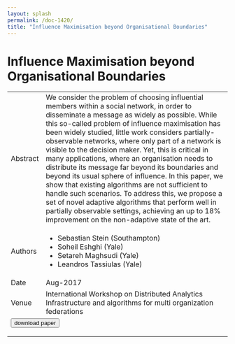 ```yaml
---
layout: splash
permalink: /doc-1420/
title: "Influence Maximisation beyond Organisational Boundaries"
---
```


# Influence Maximisation beyond Organisational Boundaries

<table>
    <tbody>
    <tr>
        <td>Abstract</td>
        <td>We consider the problem of choosing influential members within a social network, in order to disseminate a message as widely as possible. While this so-called problem of influence maximisation has been widely studied, little work considers partially-observable networks, where only part of a network is visible to the decision maker. Yet, this is critical in many applications, where an organisation needs to distribute its message far beyond its boundaries and beyond its usual sphere of influence. In this paper, we show that existing algorithms are not sufficient to handle such scenarios. To address this, we propose a set of novel adaptive algorithms that perform well in partially observable settings, achieving an up to 18% improvement on the non-adaptive state of the art.</td>
    </tr>
    <tr>
        <td>Authors</td>
        <td>
            <ul>
                <li>Sebastian Stein (Southampton)</li>
                <li>Soheil Eshghi (Yale)</li>
                <li>Setareh Maghsudi (Yale)</li>
                <li>Leandros Tassiulas (Yale)</li>
            </ul>
        </td>
    </tr>
    <tr>
        <td>Date</td>
        <td>Aug-2017</td>
    </tr>
    <tr>
        <td>Venue</td>
        <td>International Workshop on Distributed Analytics Infrastructure and algorithms for multi organization federations</td>
    </tr>
        <tr>
            <td colspan="2">
                <form method="get" action="https://ibm.box.com/v/doc-1420-paper">
                    <button type="submit">download paper</button>
                </form>
            </td>
        </tr>
    </tbody>
</table>
